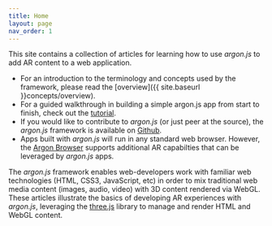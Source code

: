 ```yaml
---
title: Home
layout: page
nav_order: 1
---
```


This site contains a collection of articles for learning how to use *argon.js* to add AR content to a web application. 

* For an introduction to the terminology and concepts used by the framework, please read the [overview]({{ site.baseurl }}concepts/overview).
* For a guided walkthrough in building a simple argon.js app from start to finish, check out the [tutorial](http://docs.argonjs.io/tutorial/).
* If you would like to contribute to *argon.js* (or just peer at the source), the *argon.js* framework is available on [Github](https://github.com/argonjs/argon).
* Apps built with *argon.js* will run in any standard web browser. However, the [Argon Browser](http://argonjs.io/argon-app) supports additional AR capabilties that can be leveraged by *argon.js* apps.

The *argon.js* framework enables web-developers work with familiar web technologies (HTML, CSS3, JavaScript, etc) in order to mix traditional web media content (images, audio, video) with 3D content rendered via WebGL. These articles illustrate the basics of developing AR experiences with *argon.js*, leveraging the [three.js](threejs.org) library to manage and render HTML and WebGL content.
